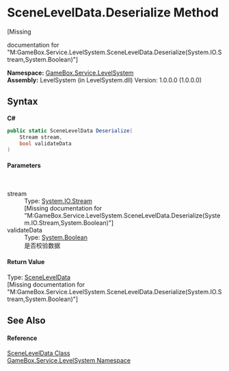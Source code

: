 # SceneLevelData.Deserialize Method 
 

\[Missing <summary> documentation for "M:GameBox.Service.LevelSystem.SceneLevelData.Deserialize(System.IO.Stream,System.Boolean)"\]

**Namespace:**&nbsp;<a href="624c2ca8-2880-f7a3-3eb1-01587cc3f61e">GameBox.Service.LevelSystem</a><br />**Assembly:**&nbsp;LevelSystem (in LevelSystem.dll) Version: 1.0.0.0 (1.0.0.0)

## Syntax

**C#**<br />
``` C#
public static SceneLevelData Deserialize(
	Stream stream,
	bool validateData
)
```


#### Parameters
&nbsp;<dl><dt>stream</dt><dd>Type: <a href="http://msdn2.microsoft.com/zh-cn/library/8f86tw9e" target="_blank">System.IO.Stream</a><br />\[Missing <param name="stream"/> documentation for "M:GameBox.Service.LevelSystem.SceneLevelData.Deserialize(System.IO.Stream,System.Boolean)"\]</dd><dt>validateData</dt><dd>Type: <a href="http://msdn2.microsoft.com/zh-cn/library/a28wyd50" target="_blank">System.Boolean</a><br />是否校验数据</dd></dl>

#### Return Value
Type: <a href="a9793bac-27de-e88a-f4cf-774a2ec14d09">SceneLevelData</a><br />\[Missing <returns> documentation for "M:GameBox.Service.LevelSystem.SceneLevelData.Deserialize(System.IO.Stream,System.Boolean)"\]

## See Also


#### Reference
<a href="a9793bac-27de-e88a-f4cf-774a2ec14d09">SceneLevelData Class</a><br /><a href="624c2ca8-2880-f7a3-3eb1-01587cc3f61e">GameBox.Service.LevelSystem Namespace</a><br />
